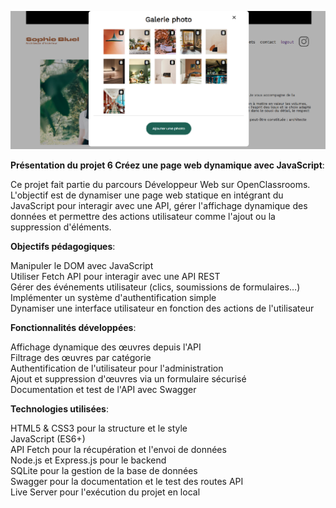![Aperçu du projet](FrontEnd/assets/images/screenshot.png)


**Présentation du projet 6 Créez une page web dynamique avec JavaScript**:

Ce projet fait partie du parcours Développeur Web sur OpenClassrooms. 
L'objectif est de dynamiser une page web statique en intégrant du JavaScript pour interagir avec une API, gérer l'affichage dynamique des données et permettre des actions utilisateur comme l'ajout ou la suppression d'éléments.

**Objectifs pédagogiques**:

Manipuler le DOM avec JavaScript  
Utiliser Fetch API pour interagir avec une API REST  
Gérer des événements utilisateur (clics, soumissions de formulaires…)  
Implémenter un système d'authentification simple  
Dynamiser une interface utilisateur en fonction des actions de l'utilisateur  

**Fonctionnalités développées**: 

Affichage dynamique des œuvres depuis l'API  
Filtrage des œuvres par catégorie  
Authentification de l'utilisateur pour l'administration  
Ajout et suppression d'œuvres via un formulaire sécurisé  
Documentation et test de l'API avec Swagger  

**Technologies utilisées**:

HTML5 & CSS3 pour la structure et le style  
JavaScript (ES6+)  
API Fetch pour la récupération et l'envoi de données  
Node.js et Express.js pour le backend  
SQLite pour la gestion de la base de données  
Swagger pour la documentation et le test des routes API  
Live Server pour l'exécution du projet en local  
